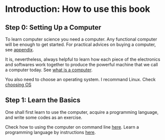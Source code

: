 # Introduction: How to use this book

## Step 0: Setting Up a Computer

To learn computer science you need a computer.
Any functional computer will be enough to get started.
For practical advices on buying a computer, see [appendix](../appendix/advice_on_buying_a_computer.md).

It is, nevertheless, always helpful to learn how each piece of the electronics and softwares work together to produce the powerful machine that we call a computer today.
See [what is a computer](../what_is_computer/summary.md).

You also need to choose an operating system. 
I recommand Linux.
Check [choosing OS](../what_is_computer/choosing_os.md)

## Step 1: Learn the Basics

One shall first learn to use the computer, acquire a programming language, and write some codes as an exercise.

Check how to using the computer on command line [here](../let_there_be_linux/linux_on_command_line.md).
Learn a programming language by instructions [here](../lets_write_code/chapter_summary.md).
